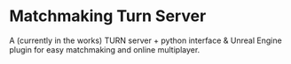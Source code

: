 # Matchmaking Turn Server

<p>A (currently in the works) TURN server + python interface & Unreal Engine plugin for easy matchmaking and online multiplayer.</p>
